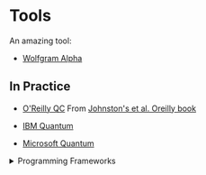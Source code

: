# Tools

An amazing tool:
* [Wolfgram Alpha](https://www.wolframalpha.com/)

## In Practice

- [O'Reilly QC](https://oreilly-qc.github.io) From [Johnston's et al. Oreilly book](refs.md#jonston) 

- [IBM Quantum](https://www.ibm.com/quantum-computing/)

- [Microsoft Quantum](https://docs.microsoft.com/en-us/quantum/)

<details><summary>Programming Frameworks</summary>
<p>

* [Q#](https://docs.microsoft.com/en-us/quantum/user-guide/)
* [Circuit Composer/Quiskit, IBM](https://quantum-computing.ibm.com/docs/)
* [Quirk](http://algassert.com/quirk) 
    - Online simulator (!6 bits as of Nov 2020)
* [DWave Leap](https://dwavesys.com/take-leap) 
    - Access to D-Wave quantum computers
    - Ocean: Ptyhon library for quantum annealing
    - Problem specific libraries: QUBO, Ising...

</p>
</details>

